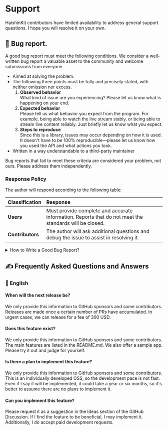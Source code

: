 # Support
HaishinKit contributors have limited availability to address general support questions. I hope you will resolve it on your own.

## 📕 Bug report.
A good bug report must meet the following conditions. We consider a well-written bug report a valuable asset to the community and welcome submissions from everyone.

* Aimed at solving the problem.
* The following three points must be fully and precisely stated, with neither omission nor excess.
  1. **Observed behavior**<br />What kind of issue are you experiencing? Please let us know what is happening on your end.
  1. **Expected behavior**<br />Please tell us what behavior you expect from the program. For example, being able to watch the live stream stably, or being able to stream live content reliably. Just briefly let us know what you expect.
  1. **Steps to reproduce**<br />Since this is a library, issues may occur depending on how it is used. It doesn't have to be 100% reproducible—please let us know how you used the API and what actions you took.
* Written in a way understandable to a third-party maintainer

Bug reports that fail to meet these criteria are considered your problem, not ours. Please address them independently.

### Response Policy
The author will respond according to the following table:  

| Classification | Response |
|:---------------|:---------|
| **Users**       | Must provide complete and accurate information. Reports that do not meet the standards will be closed. |
| **Contributors**| The author will ask additional questions and debug the issue to assist in resolving it. |

<details>
  <summary>How to Write a Good Bug Report?</summary>

### Required Standards

#### 1. **Aimed at solving the problem**  
Issues should focus on collaborative problem-solving within the community. Just as there are no bug-free programs, there are no perfect bug reports. Maintainers may ask follow-up questions, or others experiencing similar issues may provide additional details.  
Reporters are expected to actively provide further information. While this may be tedious, please respond to questions.  
Some people submit issues just to complain or notify others without the intent to contribute; such submissions are unwelcome and will not be recognized as valuable contributions.

#### 2. **Concise documentation of the three key elements: ① Observed behavior, ② Expected behavior, ③ Steps to reproduce**  

Every bug report must include these three elements. Missing any of them makes it difficult for maintainers to understand and resolve the issue. Templates include these items; ensure you fill them out. Missing information reduces the likelihood of resolution.

##### ① **Observed Behavior**  
Explain what happened. Saying "It doesn't work" is vague. Specify whether it crashes, doesn't play, or exhibits some other issue.  

##### ② **Expected Behavior**  
Clearly state what you expect to happen. Avoid writing only logical negations of the observed behavior, such as "It shouldn't crash." Describe your actual expectation.  
For example:  

```plaintext
You: I reported a bug. Expecting it not to crash during live playback! Please fix.  
Me: I've fixed it.  
You: It's still not working.  
Me: It shouldn't crash, right?  
You: I can't even play the video.  
Me: Ah, the codec isn't supported at the OS level. It's a limitation.  
You: What!?  
Me: You should’ve mentioned that from the start.  
```

##### ③ Steps to Reproduce

HaishinKit is a library, and there are various ways to use it. Issues may arise depending on how it is utilized.

When reporting a bug, please specify the actions you took, the settings you used, and provide the minimal steps and code necessary to reproduce the issue. If reproducing the issue is difficult, it will likely remain unresolved. Even if the end-user environment lacks sufficient information to provide 100% reproducible steps, avoid omitting this section entirely. Instead, describe any tendencies or patterns you observed that might help identify the problem.

#### 3. Write Clearly for Third-Party Maintainers

Make sure your report is easy to understand for third-party maintainers. Avoid using internal jargon or ambiguous terms, such as "streaming," which can be interpreted as either broadcasting or viewing. HaishinKit is often used in corporate settings, so have a colleague review your report from the perspective of whether it is clear to an outsider before submitting it.

### Examples of Bug Reports

Below are examples of past bug reports, along with explanations of what makes a good report.

#### 📝 [Missing required module 'SwiftPMSupport'](https://github.com/shogo4405/HaishinKit.swift/issues/1502)

This issue lacked the "steps to reproduce," which made it difficult to address and led to it being closed after no further details were provided. It was disappointing to see that effective communication for problem-solving was not achieved.

- The author requested reproducible steps but did not receive a useful response.
- Some users chimed in, claiming to have the same problem, but their input added noise without providing new information.
- Suggestions for workarounds were made, but since the root cause was unknown, they could not be confidently adopted.
- A flood of comments from individuals not usually involved in discussions led to increased mistrust. It would have been preferable for colleagues to discuss these issues privately within their teams.

##### Feedback
| Aspect          | Does                                            | Don't                                      |
|------------------|------------------------------------------------|-------------------------------------------|
| **Observed Behavior** | A build error occurs.                         | A build error occurs.                     |
| **Expected Behavior** | The code compiles and the app launches successfully. | The app starts normally.                  |
| **Steps to Reproduce** | 1. Launch Xcode 16.X.<br>2. Create a new project.<br>3. Add Package Dependencies to the project.<br>4. Run the build. | Simply provide the `Package.swift` code. |

Even with the above steps, the exact reproduction method remains unclear.

#### 📝 [Crashing after few seconds](https://github.com/shogo4405/HaishinKit.swift/issues/1639)

This report was closed due to its lack of clarity for third parties. Comments from apparent colleagues were also insufficient, as they described the issue without addressing the author's questions about reproducibility, leaving dissatisfaction.

- The term "streaming" was ambiguous—whether it referred to broadcasting or viewing was unclear, though the latter was assumed.
- It was unclear whether the issue involved RTMP or SRT.
- For playback issues, information about the broadcasting side (e.g., video codec, audio codec) was missing.
- It was uncertain whether the code was user-written or from a test suite.
- The logs were poorly formatted and difficult to read.

##### Feedback
| Aspect          | Does                                            | Don't                                      |
|------------------|------------------------------------------------|-------------------------------------------|
| **Observed Behavior** | A crash occurs when viewing a live stream via SRT. | Streaming results in a crash.             |
| **Expected Behavior** | The live stream continues without crashing. | The app does not crash.                   |
| **Steps to Reproduce** | **Prerequisites:**<br>The server uses XXX.<br>The broadcaster uses OBS, streaming H.264 video and Opus audio.<br><br>**Steps:**<br>1. Launch the sample app (iOS).<br>2. Navigate to the viewing tab.<br>3. Tap the "View" button. | A crash occurs after a few seconds of streaming. |

### Examples of Unacceptable Behavior

Strict adherence to the code of conduct will be enforced in these cases.

#### 📝 [timestamp is error, when has B frame](https://github.com/shogo4405/HaishinKit.swift/issues/1551)  
#### 📝 [timestamp is not increase!](https://github.com/shogo4405/HaishinKit.swift/issues/1550)  
#### 📝 [frame type is error](https://github.com/shogo4405/HaishinKit.swift/issues/1549)

These reports lacked sufficient details for "Observed Behavior," "Expected Behavior," and "Steps to Reproduce." They also failed to consider clarity for third-party understanding and were subsequently closed. The following actions were deemed unacceptable, resulting in the authors being blocked:

- Spamming identical content across multiple issues.
- Using abusive language towards others.
</details>

## ✍️ Frequently Asked Questions and Answers
### 📝 English
#### When will the next release be?
We only provide this information to GitHub sponsors and some contributors. Releases are made once a certain number of PRs have accumulated. In urgent cases, we can release for a fee of 300 USD.

#### Does this feature exist?
We only provide this information to GitHub sponsors and some contributors. The main features are listed in the README.md. We also offer a sample app. Please try it out and judge for yourself.

#### Is there a plan to implement this feature?
We only provide this information to GitHub sponsors and some contributors. This is an individually developed OSS, so the development pace is not fast. Even if I say it will be implemented, it could take a year or six months, so it's better to assume there are no plans to implement it.

#### Can you implement this feature?
Please request it as a suggestion in the Ideas section of the GitHub Discussion. If I find the feature to be beneficial, I may implement it. Additionally, I do accept paid development requests.
